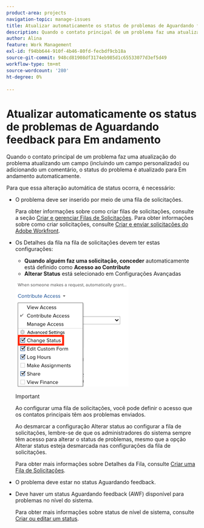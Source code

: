 ```yaml
---
product-area: projects
navigation-topic: manage-issues
title: Atualizar automaticamente os status de problemas de Aguardando feedback para Em andamento
description: Quando o contato principal de um problema faz uma atualização do problema atualizando um campo (incluindo um campo personalizado) ou adicionando um comentário, o status do problema é atualizado para Em andamento automaticamente.
author: Alina
feature: Work Management
exl-id: f94bb644-910f-4b46-80fd-fecbdf9cb18a
source-git-commit: 948cd81908df3174eb985d1c65533077d3ef5d49
workflow-type: tm+mt
source-wordcount: '280'
ht-degree: 0%

---
```


# Atualizar automaticamente os status de problemas de Aguardando feedback para Em andamento

Quando o contato principal de um problema faz uma atualização do problema atualizando um campo (incluindo um campo personalizado) ou adicionando um comentário, o status do problema é atualizado para Em andamento automaticamente.

Para que essa alteração automática de status ocorra, é necessário:

* O problema deve ser inserido por meio de uma fila de solicitações.

  Para obter informações sobre como criar filas de solicitações, consulte a seção [Criar e gerenciar Filas de Solicitações](../../../manage-work/requests/create-and-manage-request-queues/create-manage-request-queues.md). Para obter informações sobre como criar solicitações, consulte [Criar e enviar solicitações do Adobe Workfront](../../../manage-work/requests/create-requests/create-submit-requests.md).

* Os Detalhes da fila na fila de solicitações devem ter estas configurações:
   * **Quando alguém faz uma solicitação, conceder** automaticamente está definido como **Acesso ao Contribute**
   * **Alterar Status** está selecionado em Configurações Avançadas

  ![Os Detalhes da Fila dão acesso ao Contribute e Alterar Status está selecionado.](assets/queuedetails-contributeaccess-changestatus.png)

  >[!IMPORTANT]
  >
  >  Ao configurar uma fila de solicitações, você pode definir o acesso que os contatos principais têm aos problemas enviados.
  >
  >Ao desmarcar a configuração Alterar status ao configurar a fila de solicitações, lembre-se de que os administradores do sistema sempre têm acesso para alterar o status de problemas, mesmo que a opção Alterar status esteja desmarcada nas configurações da fila de solicitações.

  Para obter mais informações sobre Detalhes da Fila, consulte [Criar uma Fila de Solicitações](../../../manage-work/requests/create-and-manage-request-queues/create-request-queue.md).

* O problema deve estar no status Aguardando feedback.
* Deve haver um status Aguardando feedback (AWF) disponível para problemas no nível do sistema.

  Para obter mais informações sobre status de nível de sistema, consulte [Criar ou editar um status](../../../administration-and-setup/customize-workfront/creating-custom-status-and-priority-labels/create-or-edit-a-status.md).
